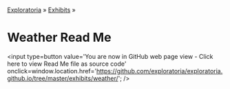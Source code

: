 [Exploratoria]( http://exploratoria.github.io ) &raquo; [Exhibits]( http://exploratoria.github.io/exhibits/ ) &raquo;

Weather Read Me
====

<span style=display:none; >[You are now in GitHub source code view - Click here to view Read Me file as a web page]( http://exploratoria.github.io/exhibits/weather/index.html "View file as a web page." ) </span>
<input type=button value='You are now in GitHub web page view - Click here to view Read Me file as source code' onclick=window.location.href='https://github.com/exploratoria/exploratoria.github.io/tree/master/exhibits/weather/'; />


